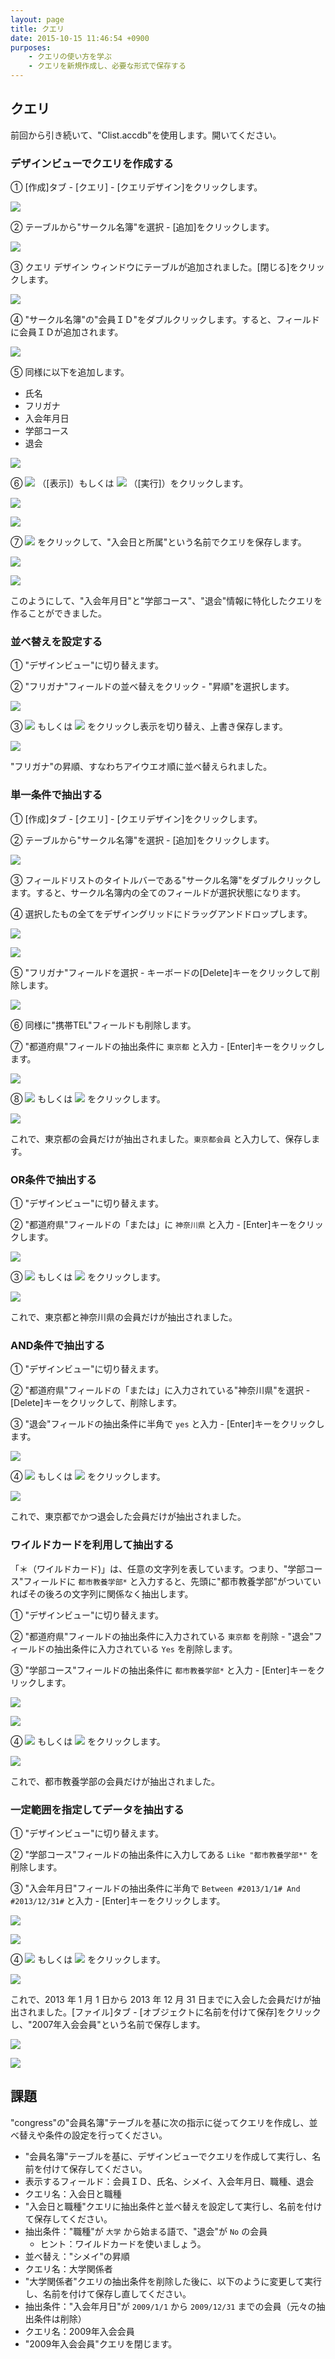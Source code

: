 ```yaml
---
layout: page
title: クエリ
date: 2015-10-15 11:46:54 +0900
purposes:
    - クエリの使い方を学ぶ
    - クエリを新規作成し、必要な形式で保存する
---
```



クエリ
------

前回から引き続いて、"Clist.accdb"を使用します。開いてください。


### デザインビューでクエリを作成する

&#9312; [作成]タブ - [クエリ] - [クエリデザイン]をクリックします。

![](./pic/newquery1.png)

&#9313; テーブルから"サークル名簿"を選択 - [追加]をクリックします。

![](./pic/newquery2.png)

&#9314; クエリ デザイン ウィンドウにテーブルが追加されました。[閉じる]をクリックします。

![](./pic/newquery3.png)

&#9315; "サークル名簿"の"会員ＩＤ"をダブルクリックします。すると、フィールドに会員ＩＤが追加されます。

![](./pic/newquery4.png)

&#9316; 同様に以下を追加します。

-   氏名
-   フリガナ
-   入会年月日
-   学部コース
-   退会

![](./pic/newquery5.png)

&#9317; ![](../pic/databaseview.png) （[表示]）もしくは ![](../pic/action.png) （[実行]）をクリックします。

![](./pic/newquery6.png)

![](./pic/newquery7.png)

&#9318; ![](../pic/quicksave.png) をクリックして、"入会日と所属"という名前でクエリを保存します。

![](./pic/newquery8.png)

![](./pic/newquery9.png)

このようにして、"入会年月日"と"学部コース"、"退会"情報に特化したクエリを作ることができました。


### 並べ替えを設定する

&#9312; "デザインビュー"に切り替えます。

&#9313; "フリガナ"フィールドの並べ替えをクリック - "昇順"を選択します。

![](./pic/sortname1.png)

&#9314; ![](../pic/databaseview.png) もしくは ![](../pic/action.png) をクリックし表示を切り替え、上書き保存します。

![](./pic/sortname2.png)

"フリガナ"の昇順、すなわちアイウエオ順に並べ替えられました。


### 単一条件で抽出する

&#9312; [作成]タブ - [クエリ] - [クエリデザイン]をクリックします。

&#9313; テーブルから"サークル名簿"を選択 - [追加]をクリックします。

![](./pic/abstract1.png)

&#9314; フィールドリストのタイトルバーである"サークル名簿"をダブルクリックします。すると、サークル名簿内の全てのフィールドが選択状態になります。

&#9315; 選択したもの全てをデザイングリッドにドラッグアンドドロップします。

![](./pic/abstract2.png)

![](./pic/abstract3.png)

&#9316; "フリガナ"フィールドを選択 - キーボードの[Delete]キーをクリックして削除します。

![](./pic/abstract4.png)

&#9317; 同様に"携帯TEL"フィールドも削除します。

&#9318; "都道府県"フィールドの抽出条件に `東京都` と入力 - [Enter]キーをクリックします。

![](./pic/abstract5.png)

&#9319; ![](../pic/databaseview.png) もしくは ![](../pic/action.png) をクリックします。

![](./pic/abstract6.png)

これで、東京都の会員だけが抽出されました。`東京都会員` と入力して、保存します。


### OR条件で抽出する

&#9312; "デザインビュー"に切り替えます。

&#9313; "都道府県"フィールドの「または」に `神奈川県` と入力 - [Enter]キーをクリックします。

![](./pic/or1.png)

&#9314; ![](../pic/databaseview.png) もしくは ![](../pic/action.png) をクリックします。

![](./pic/or2.png)

これで、東京都と神奈川県の会員だけが抽出されました。


### AND条件で抽出する

&#9312; "デザインビュー"に切り替えます。

&#9313; "都道府県"フィールドの「または」に入力されている"神奈川県"を選択 - [Delete]キーをクリックして、削除します。

&#9314; "退会"フィールドの抽出条件に半角で `yes` と入力 - [Enter]キーをクリックします。

![](./pic/and1.png)

&#9315; ![](../pic/databaseview.png) もしくは ![](../pic/action.png) をクリックします。

![](./pic/and2.png)

これで、東京都でかつ退会した会員だけが抽出されました。


### ワイルドカードを利用して抽出する

「＊（ワイルドカード)」は、任意の文字列を表しています。つまり、"学部コース"フィールドに `都市教養学部*` と入力すると、先頭に"都市教養学部"がついていればその後ろの文字列に関係なく抽出します。

&#9312; "デザインビュー"に切り替えます。

&#9313; "都道府県"フィールドの抽出条件に入力されている `東京都` を削除 - "退会"フィールドの抽出条件に入力されている `Yes` を削除します。

&#9314; "学部コース"フィールドの抽出条件に `都市教養学部*` と入力 - [Enter]キーをクリックします。

![](./pic/wildcard1.png)

![](./pic/wildcard2.png)

&#9315; ![](../pic/databaseview.png) もしくは ![](../pic/action.png) をクリックします。

![](./pic/wildcard3.png)

これで、都市教養学部の会員だけが抽出されました。


### 一定範囲を指定してデータを抽出する

&#9312; "デザインビュー"に切り替えます。

&#9313; "学部コース"フィールドの抽出条件に入力してある `Like "都市教養学部*"` を削除します。

&#9314; "入会年月日"フィールドの抽出条件に半角で `Between #2013/1/1# And #2013/12/31#` と入力 - [Enter]キーをクリックします。

![](./pic/between1.png)

![](./pic/between2.png)

&#9315; ![](../pic/databaseview.png) もしくは ![](../pic/action.png) をクリックします。

![](./pic/between3.png)

これで、2013 年 1 月 1 日から 2013 年 12 月 31 日までに入会した会員だけが抽出されました。[ファイル]タブ - [オブジェクトに名前を付けて保存]をクリックし、"2007年入会会員"という名前で保存します。

![](./pic/between4.png)

![](./pic/between5.png)


課題
----

"congress"の"会員名簿"テーブルを基に次の指示に従ってクエリを作成し、並べ替えや条件の設定を行ってください。

-   "会員名簿"テーブルを基に、デザインビューでクエリを作成して実行し、名前を付けて保存してください。
-   表示するフィールド：会員ＩＤ、氏名、シメイ、入会年月日、職種、退会
-   クエリ名：入会日と職種
-   "入会日と職種"クエリに抽出条件と並べ替えを設定して実行し、名前を付けて保存してください。
-   抽出条件："職種"が `大学` から始まる語で、"退会"が `No` の会員
    -   ヒント：ワイルドカードを使いましょう。
-   並べ替え："シメイ"の昇順
-   クエリ名：大学関係者
-   "大学関係者"クエリの抽出条件を削除した後に、以下のように変更して実行し、名前を付けて保存し直してください。
-   抽出条件："入会年月日"が `2009/1/1` から `2009/12/31` までの会員（元々の抽出条件は削除）
-   クエリ名：2009年入会会員
-   "2009年入会会員"クエリを閉じます。
